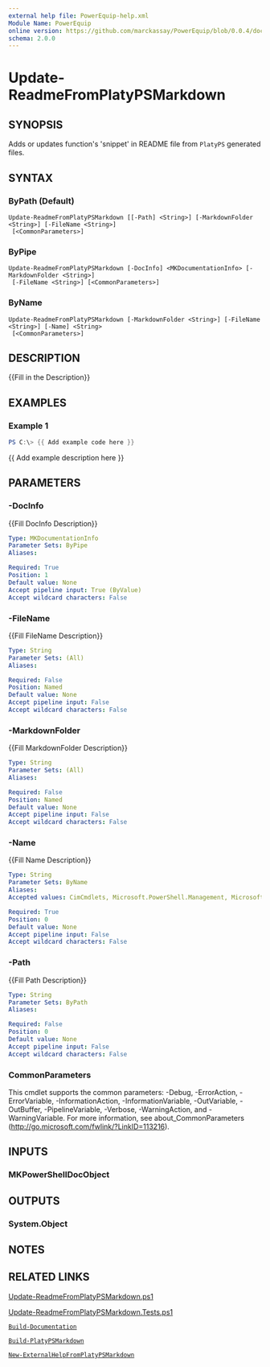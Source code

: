 ```yaml
---
external help file: PowerEquip-help.xml
Module Name: PowerEquip
online version: https://github.com/marckassay/PowerEquip/blob/0.0.4/docs/Update-ReadmeFromPlatyPSMarkdown.md
schema: 2.0.0
---
```


# Update-ReadmeFromPlatyPSMarkdown

## SYNOPSIS
Adds or updates function's 'snippet' in README file from `PlatyPS` generated files.

## SYNTAX

### ByPath (Default)
```
Update-ReadmeFromPlatyPSMarkdown [[-Path] <String>] [-MarkdownFolder <String>] [-FileName <String>]
 [<CommonParameters>]
```

### ByPipe
```
Update-ReadmeFromPlatyPSMarkdown [-DocInfo] <MKDocumentationInfo> [-MarkdownFolder <String>]
 [-FileName <String>] [<CommonParameters>]
```

### ByName
```
Update-ReadmeFromPlatyPSMarkdown [-MarkdownFolder <String>] [-FileName <String>] [-Name] <String>
 [<CommonParameters>]
```

## DESCRIPTION
{{Fill in the Description}}

## EXAMPLES

### Example 1
```powershell
PS C:\> {{ Add example code here }}
```

{{ Add example description here }}

## PARAMETERS

### -DocInfo
{{Fill DocInfo Description}}

```yaml
Type: MKDocumentationInfo
Parameter Sets: ByPipe
Aliases:

Required: True
Position: 1
Default value: None
Accept pipeline input: True (ByValue)
Accept wildcard characters: False
```

### -FileName
{{Fill FileName Description}}

```yaml
Type: String
Parameter Sets: (All)
Aliases:

Required: False
Position: Named
Default value: None
Accept pipeline input: False
Accept wildcard characters: False
```

### -MarkdownFolder
{{Fill MarkdownFolder Description}}

```yaml
Type: String
Parameter Sets: (All)
Aliases:

Required: False
Position: Named
Default value: None
Accept pipeline input: False
Accept wildcard characters: False
```

### -Name
{{Fill Name Description}}

```yaml
Type: String
Parameter Sets: ByName
Aliases:
Accepted values: CimCmdlets, Microsoft.PowerShell.Management, Microsoft.PowerShell.Utility, PowerEquip, Pester, Plaster, Plaster, platyPS, posh-git, PSReadLine

Required: True
Position: 0
Default value: None
Accept pipeline input: False
Accept wildcard characters: False
```

### -Path
{{Fill Path Description}}

```yaml
Type: String
Parameter Sets: ByPath
Aliases:

Required: False
Position: 0
Default value: None
Accept pipeline input: False
Accept wildcard characters: False
```

### CommonParameters
This cmdlet supports the common parameters: -Debug, -ErrorAction, -ErrorVariable, -InformationAction, -InformationVariable, -OutVariable, -OutBuffer, -PipelineVariable, -Verbose, -WarningAction, and -WarningVariable. For more information, see about_CommonParameters (http://go.microsoft.com/fwlink/?LinkID=113216).

## INPUTS

### MKPowerShellDocObject

## OUTPUTS

### System.Object

## NOTES

## RELATED LINKS

[Update-ReadmeFromPlatyPSMarkdown.ps1](https://github.com/marckassay/PowerEquip/blob/0.0.4/src/documentation/Update-ReadmeFromPlatyPSMarkdown.ps1)

[Update-ReadmeFromPlatyPSMarkdown.Tests.ps1](https://github.com/marckassay/PowerEquip/blob/0.0.4/test/documentation/Update-ReadmeFromPlatyPSMarkdown.Tests.ps1)

[`Build-Documentation`](https://github.com/marckassay/PowerEquip/blob/0.0.4/docs/Build-Documentation.md)

[`Build-PlatyPSMarkdown`](https://github.com/marckassay/PowerEquip/blob/0.0.4/docs/Build-PlatyPSMarkdown.md)

[`New-ExternalHelpFromPlatyPSMarkdown`](https://github.com/marckassay/PowerEquip/blob/0.0.4/docs/New-ExternalHelpFromPlatyPSMarkdown.md)
